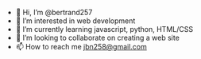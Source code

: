 - 👋 Hi, I’m @bertrand257
- 👀 I’m interested in web development 
- 🌱 I’m currently learning javascript, python, HTML/CSS
- 💞️ I’m looking to collaborate on creating a web site 
- 📫 How to reach me jbn258@gmail.com 


<!---
bertrand257/bertrand257 is a ✨ special ✨ repository because its `README.md` (this file) appears on your GitHub profile.
You can click the Preview link to take a look at your changes.
--->
